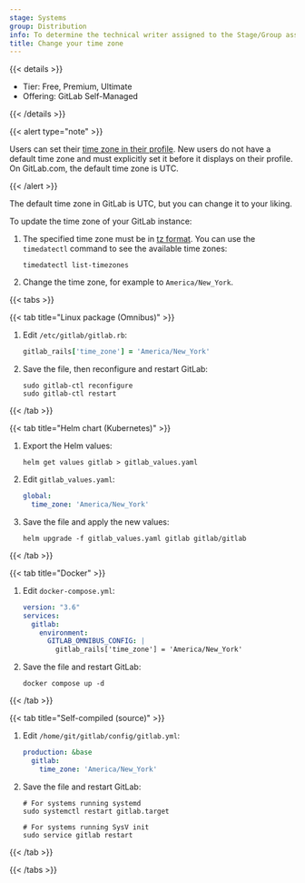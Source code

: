 ```yaml
---
stage: Systems
group: Distribution
info: To determine the technical writer assigned to the Stage/Group associated with this page, see https://handbook.gitlab.com/handbook/product/ux/technical-writing/#assignments
title: Change your time zone
---
```


{{< details >}}

- Tier: Free, Premium, Ultimate
- Offering: GitLab Self-Managed

{{< /details >}}

{{< alert type="note" >}}

Users can set their [time zone in their profile](../user/profile/_index.md#set-your-time-zone).
New users do not have a default time zone and must
explicitly set it before it displays on their profile.
On GitLab.com, the default time zone is UTC.

{{< /alert >}}

The default time zone in GitLab is UTC, but you can change it to your liking.

To update the time zone of your GitLab instance:

1. The specified time zone must be in
   [tz format](https://en.wikipedia.org/wiki/List_of_tz_database_time_zones).
   You can use the `timedatectl` command to see the available time zones:

   ```shell
   timedatectl list-timezones
   ```

1. Change the time zone, for example to `America/New_York`.

{{< tabs >}}

{{< tab title="Linux package (Omnibus)" >}}

1. Edit `/etc/gitlab/gitlab.rb`:

   ```ruby
   gitlab_rails['time_zone'] = 'America/New_York'
   ```

1. Save the file, then reconfigure and restart GitLab:

   ```shell
   sudo gitlab-ctl reconfigure
   sudo gitlab-ctl restart
   ```

{{< /tab >}}

{{< tab title="Helm chart (Kubernetes)" >}}

1. Export the Helm values:

   ```shell
   helm get values gitlab > gitlab_values.yaml
   ```

1. Edit `gitlab_values.yaml`:

   ```yaml
   global:
     time_zone: 'America/New_York'
   ```

1. Save the file and apply the new values:

   ```shell
   helm upgrade -f gitlab_values.yaml gitlab gitlab/gitlab
   ```

{{< /tab >}}

{{< tab title="Docker" >}}

1. Edit `docker-compose.yml`:

   ```yaml
   version: "3.6"
   services:
     gitlab:
       environment:
         GITLAB_OMNIBUS_CONFIG: |
           gitlab_rails['time_zone'] = 'America/New_York'
   ```

1. Save the file and restart GitLab:

   ```shell
   docker compose up -d
   ```

{{< /tab >}}

{{< tab title="Self-compiled (source)" >}}

1. Edit `/home/git/gitlab/config/gitlab.yml`:

   ```yaml
   production: &base
     gitlab:
       time_zone: 'America/New_York'
   ```

1. Save the file and restart GitLab:

   ```shell
   # For systems running systemd
   sudo systemctl restart gitlab.target

   # For systems running SysV init
   sudo service gitlab restart
   ```

{{< /tab >}}

{{< /tabs >}}
